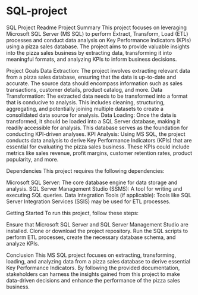 # SQL-project
SQL Project Readme
Project Summary
This project focuses on leveraging Microsoft SQL Server (MS SQL) to perform Extract, Transform, Load (ETL) processes and conduct data analysis on Key Performance Indicators (KPIs) using a pizza sales database. The project aims to provide valuable insights into the pizza sales business by extracting data, transforming it into meaningful formats, and analyzing KPIs to inform business decisions.

Project Goals
Data Extraction: The project involves extracting relevant data from a pizza sales database, ensuring that the data is up-to-date and accurate. The source data should encompass information such as sales transactions, customer details, product catalog, and more.
Data Transformation: The extracted data needs to be transformed into a format that is conducive to analysis. This includes cleaning, structuring, aggregating, and potentially joining multiple datasets to create a consolidated data source for analysis.
Data Loading: Once the data is transformed, it should be loaded into a SQL Server database, making it readily accessible for analysis. This database serves as the foundation for conducting KPI-driven analyses.
KPI Analysis: Using MS SQL, the project conducts data analysis to derive Key Performance Indicators (KPIs) that are essential for evaluating the pizza sales business. These KPIs could include metrics like sales revenue, profit margins, customer retention rates, product popularity, and more.

Dependencies
This project requires the following dependencies:

Microsoft SQL Server: The core database engine for data storage and analysis.
SQL Server Management Studio (SSMS): A tool for writing and executing SQL queries.
Data Integration Tools (if applicable): Tools like SQL Server Integration Services (SSIS) may be used for ETL processes.

Getting Started
To run this project, follow these steps:

Ensure that Microsoft SQL Server and SQL Server Management Studio are installed.
Clone or download the project repository.
Run the SQL scripts to perform ETL processes, create the necessary database schema, and analyze KPIs.

Conclusion
This MS SQL project focuses on extracting, transforming, loading, and analyzing data from a pizza sales database to derive essential Key Performance Indicators. By following the provided documentation, stakeholders can harness the insights gained from this project to make data-driven decisions and enhance the performance of the pizza sales business.

